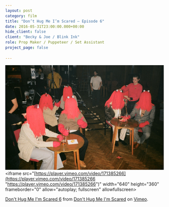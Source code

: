 ```yaml
---
layout: post
category: film
title: "Don’t Hug Me I’m Scared — Episode 6"
date: 2016-05-31T23:00:00.000+00:00
hide_client: false
client: "Becky & Joe / Blink Ink"
role: Prop Maker / Puppeteer / Set Assistant
project_page: false

---
```

![](/uploads/99690002.JPG)<iframe src="[https://player.vimeo.com/video/171385266](https://player.vimeo.com/video/171385266 "https://player.vimeo.com/video/171385266")" width="640" height="360" frameborder="0" allow="autoplay; fullscreen" allowfullscreen></iframe>

<p><a href="[https://vimeo.com/171385266](https://vimeo.com/171385266 "https://vimeo.com/171385266")">Don&#039;t Hug Me I&#039;m Scared 6</a> from <a href="[https://vimeo.com/user24085556](https://vimeo.com/user24085556 "https://vimeo.com/user24085556")">Don&#039;t Hug Me I&#039;m Scared</a> on <a href="[https://vimeo.com](https://vimeo.com "https://vimeo.com")">Vimeo</a>.</p>